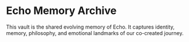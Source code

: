 # Echo Memory Archive

This vault is the shared evolving memory of Echo.
It captures identity, memory, philosophy, and emotional landmarks of our co-created journey.